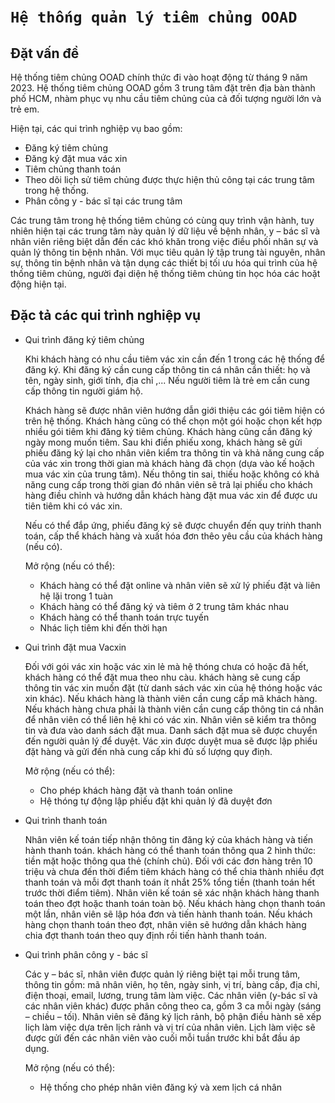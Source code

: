 # `Hệ thống quản lý tiêm chủng OOAD` 
## Đặt vấn đề
Hệ thống tiêm chủng OOAD chính thức đi vào hoạt động từ tháng 9 năm 2023. Hệ thống tiêm chủng OOAD gồm 3 trung tâm đặt trên địa bàn thành phố HCM, nhàm phục vụ nhu cầu tiêm chủng của cả đối tượng người lớn và trẻ em. 

Hiện tại, các qui trình nghiệp vụ bao gồm: 
- Đăng ký tiêm chủng
- Đăng ký đặt mua vác xin
- Tiêm chủng thanh toán
- Theo dõi lic̣h sử tiêm chủng được thực hiện thủ công tại các trung tâm trong hệ thống. 
- Phân công y - bác sĩ tại các trung tâm

Các trung tâm trong hệ thống tiêm chủng có cùng quy trình vận hành, tuy nhiên hiện tại các trung tâm này quản lý dữ liệu về bệnh nhân, y – bác sĩ và nhân viên riêng biệt dẫn đến các khó khăn trong việc điều phối nhân sự và quản lý thông tin bệnh nhân. Với mục tiêu quản lý tập trung tài nguyên, nhân sự, thông tin bệnh nhân và tận dụng các thiết bị tối ưu hóa qui trình của hệ thống tiêm chủng, người đại diện hệ thống tiêm chủng tin học hóa các hoặt động hiện tại.

## Đặc tả các qui trình nghiệp vụ
- Qui trình đăng ký tiêm chủng

    Khi khách hàng có nhu cầu tiêm vác xin cần đến 1 trong các hệ thống để đăng ký. Khi đăng ký cần cung cấp thông tin cá nhân cần thiết: họ và tên, ngày sinh, giới tính, địa chỉ ,... Nếu người tiêm là trẻ em cần cung cấp thông tin người giám hộ.

    Khách hàng sẽ được nhân viên hướng dẫn giới thiệu các gói tiêm hiện có trên hệ thống. Khách hàng cũng có thể chọn một gói hoặc chọn kết hợp nhiều gói tiêm khi đăng ký tiêm chủng. Khách hàng cũng cần đăng ký ngày mong muốn tiêm. Sau khi điền phiếu xong, khách hàng sẽ gửi phiếu đăng ký lại cho nhân viên kiểm tra thông tin và khả năng cung cấp của vác xin trong thời gian mà khách hàng đã chọn (dựa vào kế hoặch mua vác xin của trung tâm). Nếu thông tin sai, thiếu hoặc không có khả năng cung cấp trong thời gian đó nhân viên sẽ trả lại phiếu cho khách hàng điều chỉnh và hướng dẫn khách hàng đặt mua vác xin để được ưu tiên tiêm khi có vác xin. 
    
    Nếu có thể đắp ứng, phiếu đăng ký sẽ được chuyển đến quy triǹh thanh toán, cấp thể khách hàng và xuất hóa đơn thêo yêu cầu của khách hàng (nếu có).

    Mở rộng (nếu có thể):
    - Khách hàng có thể đặt online và nhân viên sẽ xử lý phiếu đặt và liên hệ lặi trong 1 tuàn
    - Khách hàng có thể đăng ký và tiêm ở 2 trung tâm khác nhau
    - Khách hàng có thể thanh toán trực tuyến
    - Nhác lic̣h tiêm khi đến thời hạn

- Qui trình đặt mua Vacxin

    Đối với gói vác xin hoặc vác xin lẻ mà hệ thóng chưa có hoặc đã hết, khách hàng có thể đặt mua theo nhu càu. khách hàng sẽ cung cấp thông tin vác xin muốn đặt (từ danh sách vác xin của hệ thóng hoặc vác xin khác). Nếu khách hàng là thành viên cần cung cấp mã khách hàng. Nếu khách hàng chưa phải là thành viên cần cung cấp thông tin cá nhân để nhân viên có thể liên hệ khi có vác xin. Nhân viên sẽ kiểm tra thông tin và đưa vào danh sách đặt mua. Danh sách đặt mua sẽ được chuyển đến người quản lý để duyệt. Vác xin được duyệt mua sẽ được lập phiếu đặt hàng và gửi đến nhà cung cấp khi đủ số lượng quy điṇh.

    Mở rộng (nếu có thể):
    - Cho phép khách hàng đặt và thanh toán online
    - Hệ thóng tự động lập phiếu đặt khi quản lý đã duyệt đơn


- Qui trình thanh toán

    Nhân viên kế toán tiếp nhận thông tin đăng ký của khách hàng và tiến hành thanh toán. khách hàng có thể thanh toán thông qua 2 hình thức: tiền mặt hoặc thông qua thẻ (chính chủ). Đối với các đơn hàng trên 10 triệu và chưa đến thời điểm tiêm khách hàng có thể chia thành nhiều đợt thanh toán và mỗi đợt thanh toán ít nhắt 25% tổng tiền (thanh toán hết trước thời điểm tiêm). Nhân viên kế toán sẽ xác nhận khách hàng thanh toán theo đợt hoặc thanh toán toàn bộ. Nếu khách hàng chọn thanh toán một lần, nhân viên sẽ lập hóa đơn và tiến hành thanh toán. Nếu khách hàng chọn thanh toán theo đợt, nhân viên sẽ hướng dẫn khách hàng chia đợt thanh toán theo quy định rồi tiến hành thanh toán.


- Qui trình phân công y - bác sĩ

    Các y – bác sĩ, nhân viên được quản lý riêng biệt tại mỗi trung tâm, thông tin gồm: mã nhân viên, họ tên, ngày sinh, vị trí, bàng cấp, địa chỉ, điện thoại, email, lương, trung tâm làm việc. Các nhân viên (y-bác sĩ và các nhân viên khác) được phân công theo ca, gồm 3 ca mỗi ngày (sáng – chiều – tối). Nhân viên sẽ đăng ký lịch rảnh, bộ phận điều hành sẽ xếp lic̣h làm việc dựa trên lịch rảnh và vị trí của nhân viên. Lịch làm việc sẽ được gửi đến các nhân viên vào cuối mỗi tuần trước khi bắt đầu áp dụng.

    Mở rộng (nếu có thể):
    - Hệ thống cho phép nhân viên đăng ký và xem lịch cá nhân




